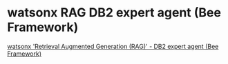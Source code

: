 # watsonx RAG DB2 expert agent (Bee Framework)

[watsonx 'Retrieval Augmented Generation (RAG)' - DB2 expert agent (Bee Framework)](/agents/beeframework/watsonx-rag-db2-expert-agent/README.md)